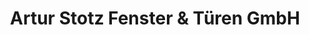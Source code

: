 ---
title: "Artur Stotz Fenster & Türen GmbH"
url: /mannheim/artur-stotz-fenster-und-tueren-gmbh/
shop: Allgemein
---